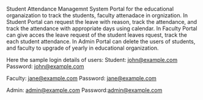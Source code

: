 Student Attendance Managemnt System Portal for the educational organaization to track the students, faculty attenadace in orgnization.
In Student Portal can request the leave with reason, track the attendance, and track the attendance with appropriate days using calendar.
In Faculty Portal can give acces the leave request of the student leaves rquest, track the each student attendance.
In Admin Portal can delete the users of students, and faculty to upgrade of yearly in educational organization.


Here the sample login details of users:
Student: john@example.com 
Password: john@example.com 

Faculty: jane@example.com
Password: jane@example.com

Admin: admin@example.com
Password:admin@example.com
